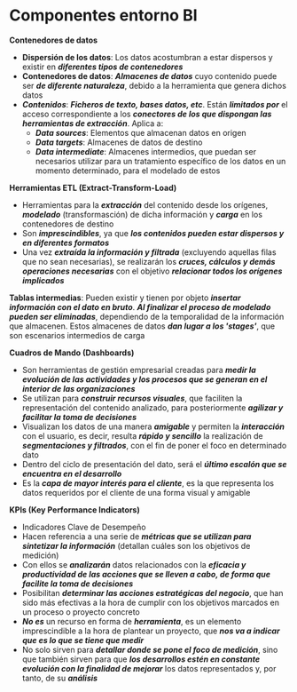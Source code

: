# Componentes entorno BI

**Contenedores de datos**

* **Dispersión de los datos**: Los datos acostumbran a estar dispersos y existir en _**diferentes tipos de contenedores**_
* **Contenedores de datos**: _**Almacenes de datos**_ cuyo contenido puede ser _**de diferente naturaleza**_, debido a la herramienta que genera dichos datos
* _**Contenidos**_: _**Ficheros de texto, bases datos, etc**_. Están _**limitados por**_ el acceso correspondiente a los _**conectores de los que dispongan las herramientas de extracción**_. Aplica a:
  * _**Data sources**_: Elementos que almacenan datos en origen
  * _**Data targets**_: Almacenes de datos de destino
  * _**Data intermediate**_: Almacenes intermedios, que puedan ser necesarios utilizar para un tratamiento específico de los datos en un momento determinado, para el modelado de estos

**Herramientas ETL (Extract-Transform-Load)**

* Herramientas para la _**extracción**_ del contenido desde los orígenes, _**modelado**_ (transformasción) de dicha información y _**carga**_ en los contenedores de destino
* Son _**imprescindibles**_, ya que _**los contenidos pueden estar dispersos y en diferentes formatos**_
* Una vez _**extraída la información y filtrada**_ (excluyendo aquellas filas que no sean necesarias), se realizarán los _**cruces, cálculos y demás operaciones necesarias**_ con el objetivo _**relacionar todos los orígenes implicados**_

**Tablas intermedias**: Pueden existir y tienen por objeto _**insertar información con el dato en bruto**_. _**Al finalizar el proceso de modelado pueden ser eliminadas**_, dependiendo de la temporalidad de la información que almacenen. Estos almacenes de datos _**dan lugar a los 'stages'**_, que son escenarios intermedios de carga

**Cuadros de Mando (Dashboards)**

* Son herramientas de gestión empresarial creadas para _**medir la evolución de las actividades y los procesos que se generan en el interior de las organizaciones**_
* Se utilizan para _**construir recursos visuales**_, que faciliten la representación del contenido analizado, para posteriormente _**agilizar y facilitar la toma de decisiones**_
* Visualizan los datos de una manera _**amigable**_ y permiten la _**interacción**_ con el usuario, es decir, resulta _**rápido y sencillo**_ la realización de _**segmentaciones y filtrados**_, con el fin de poner el foco en determinado dato
* Dentro del ciclo de presentación del dato, será el _**último escalón que se encuentra en el desarrollo**_
* Es la _**capa de mayor interés para el cliente**_, es la que representa los datos requeridos por el cliente de una forma visual y amigable

**KPIs (Key Performance Indicators)**

* Indicadores Clave de Desempeño
* Hacen referencia a una serie de _**métricas que se utilizan para sintetizar la información**_ (detallan cuáles son los objetivos de medición)
* Con ellos se _**analizarán**_ datos relacionados con la _**eficacia y productividad de las acciones que se lleven a cabo, de forma que facilite la toma de decisiones**_
* Posibilitan _**determinar las acciones estratégicas del negocio**_, que han sido más efectivas a la hora de cumplir con los objetivos marcados en un proceso o proyecto concreto
* _**No es**_ un recurso en forma de _**herramienta**_, es un elemento imprescindible a la hora de plantear un proyecto, que _**nos va a indicar que es lo que se tiene que medir**_
* No solo sirven para _**detallar donde se pone el foco de medición**_, sino que también sirven para que _**los desarrollos estén en constante evolución con la finalidad de mejorar**_ los datos representados y, por tanto, de su _**análisis**_
